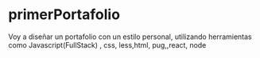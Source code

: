 # primerPortafolio
Voy a diseñar un portafolio con un estilo personal, utilizando herramientas como Javascript(FullStack) , css, less,html, pug,,react, node 
